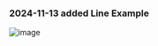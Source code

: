 ### 2024-11-13 added Line Example
![image](https://github.com/user-attachments/assets/5e4af8b8-711d-423a-9a4a-d888301ed73c)
